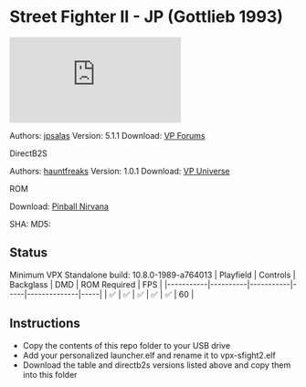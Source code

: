 # Street Fighter II - JP (Gottlieb 1993)

![Table Preview](https://www.vpforums.org/index.php?s=0da6a8a9567fe76d71e48a15ce6e354a&app=downloads&module=display&section=screenshot&record=112187&id=12561&full=1)

Authors: [jpsalas](https://www.vpforums.org/index.php?s=0da6a8a9567fe76d71e48a15ce6e354a&showuser=277)
Version: 5.1.1
Download: [VP Forums](https://www.vpforums.org/index.php?app=downloads&showfile=12561)

DirectB2S

Authors: [hauntfreaks](https://vpuniverse.com/profile/5216-hauntfreaks/)
Version: 1.0.1
Download: [VP Universe](https://vpuniverse.com/files/file/12548-street-fighter-ii-gottlieb-1993-b2s-with-full-dmd/)

ROM

Download: [Pinball Nirvana](https://pinballnirvana.com/forums/resources/sfight2.2281/)

SHA: 
MD5: 

## Status 

Minimum VPX Standalone build: 10.8.0-1989-a764013
| Playfield | Controls | Backglass | DMD | ROM Required | FPS | 
|-----------|----------|-----------|-----|--------------|-----|
| :white_check_mark: | :white_check_mark: | :white_check_mark: | :white_check_mark: | :white_check_mark: | 60 |

## Instructions

- Copy the contents of this repo folder to your USB drive
- Add your personalized launcher.elf and rename it to vpx-sfight2.elf
- Download the table and directb2s versions listed above and copy them into this folder